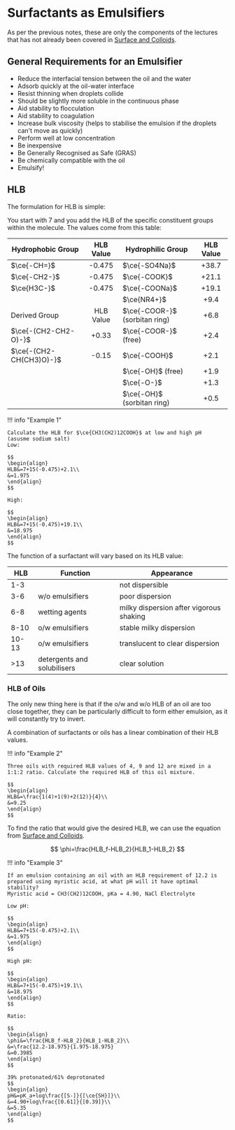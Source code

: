 # Surfactants as Emulsifiers

As per the previous notes, these are only the components of the lectures that has not already been covered in [Surface and Colloids](../../Sem%206.%20Surface%20and%20Colloids/Emulsions/08a).

## General Requirements for an Emulsifier

* Reduce the interfacial tension between the oil and the water
* Adsorb quickly at the oil-water interface
* Resist thinning when droplets collide
* Should be slightly more soluble in the continuous phase
* Aid stability to flocculation
* Aid stability to coagulation
* Increase bulk viscosity (helps to stabilise the emulsion if the droplets can't move as quickly)
*  Perform well at low concentration
* Be inexpensive
* Be Generally Recognised as Safe (GRAS)
* Be chemically compatible with the oil
* Emulsify!

## HLB

The formulation for HLB is simple:

You start with 7 and you add the HLB of the specific constituent groups within the molecule. The values come from this table:

| Hydrophobic Group       | HLB Value | Hydrophilic Group             | HLB Value |
| ----------------------- | :-------: | ----------------------------- | :-------: |
| $\ce{-CH=}$             |  -0.475   | $\ce{-SO4Na}$                 |   +38.7   |
| $\ce{-CH2-}$            |  -0.475   | $\ce{-COOK}$                  |   +21.1   |
| $\ce{H3C-}$             |  -0.475   | $\ce{-COONa}$                 |   +19.1   |
|                         |           | $\ce{NR4+}$                   |   +9.4    |
| Derived Group           | HLB Value | $\ce{-COOR-}$ (sorbitan ring) |   +6.8    |
| $\ce{-(CH2-CH2-O)-}$    |   +0.33   | $\ce{-COOR-}$ (free)          |   +2.4    |
| $\ce{-(CH2-CH(CH3)O)-}$ |   -0.15   | $\ce{-COOH}$                  |   +2.1    |
|                         |           | $\ce{-OH}$ (free)             |   +1.9    |
|                         |           | $\ce{-O-}$                    |   +1.3    |
|                         |           | $\ce{-OH}$ (sorbitan ring)    |   +0.5    |

!!! info "Example 1"
	
	Calculate the HLB for $\ce{CH3(CH2)12COOH}$ at low and high pH
	(asusme sodium salt)
	Low:
	
	$$
	\begin{align}
	HLB&=7+15(-0.475)+2.1\\
	&=1.975
	\end{align}
	$$
	
	High:
	
	$$
	\begin{align}
	HLB&=7+15(-0.475)+19.1\\
	&=18.975
	\end{align}
	$$

The function of a surfactant will vary based on its HLB value:

| HLB   | Function                    | Appearance                              |
| ----- | --------------------------- | --------------------------------------- |
| 1-3   |                             | not dispersible                         |
| 3-6   | w/o emulsifiers             | poor dispersion                         |
| 6-8   | wetting agents              | milky dispersion after vigorous shaking |
| 8-10  | o/w emulsifiers             | stable milky dispersion                 |
| 10-13 | o/w emulsifiers             | translucent to clear dispersion         |
| \>13  | detergents and solubilisers | clear solution                          |

### HLB of Oils

The only new thing here is that if the o/w and w/o HLB of an oil are too close together, they can be particularly difficult to form either emulsion, as it will constantly try to invert.

A combination of surfactants or oils has a linear combination of their HLB values.

!!! info "Example 2"
	
	Three oils with required HLB values of 4, 9 and 12 are mixed in a 1:1:2 ratio. Calculate the required HLB of this oil mixture.
	
	$$
	\begin{align}
	HLB&=\frac{1(4)+1(9)+2(12)}{4}\\
	&=9.25
	\end{align}
	$$

To find the ratio that would give the desired HLB, we can use the equation from [Surface and Colloids](../../Sem%206.%20Surface%20and%20Colloids/Emulsions/08b/#hlb-of-surfactant-blends).

$$
\phi=\frac{HLB_f-HLB_2}{HLB_1-HLB_2}
$$


!!! info "Example 3"
	
	If an emulsion containing an oil with an HLB requirement of 12.2 is prepared using myristic acid, at what pH will it have optimal stability?
	Myristic acid = CH3(CH2)12COOH, pKa = 4.90, NaCl Electrolyte
	
	Low pH:
	
	$$
	\begin{align}
	HLB&=7+15(-0.475)+2.1\\
	&=1.975
	\end{align}
	$$
	
	High pH:
	
	$$
	\begin{align}
	HLB&=7+15(-0.475)+19.1\\
	&=18.975
	\end{align}
	$$
	
	Ratio:
	
	$$
	\begin{align}
	\phi&=\frac{HLB_f-HLB_2}{HLB_1-HLB_2}\\
	&=\frac{12.2-18.975}{1.975-18.975}
	&=0.3985
	\end{align}
	$$
	
	39% protonated/61% deprotonated
	$$
	\begin{align}
	pH&=pK_a+log\frac{[S-]}{[\ce{SH}]}\\
	&=4.90+log\frac{[0.61]}{[0.39]}\\
	&=5.35
	\end{align}
	$$


